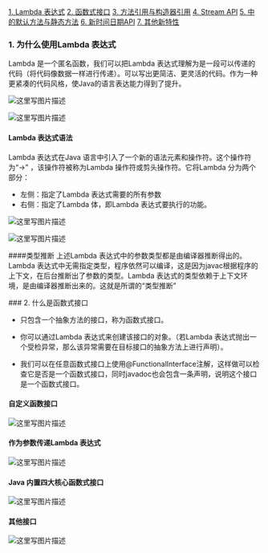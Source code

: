 [ 1. Lambda 表达式](#lambda)
[ 2. 函数式接口](#FunctionalInterface)
 [3. 方法引用与构造器引用](#method)
 [4. Stream API](#stream)
 [5. 中的默认方法与静态方法](#static)
 [6. 新时间日期API](#localdate)
[ 7. 其他新特性](#other)

### <span id ="lambda">1. 为什么使用Lambda 表达式
Lambda 是一个匿名函数，我们可以把Lambda 表达式理解为是一段可以传递的代码（将代码像数据一样进行传递）。可以写出更简洁、更灵活的代码。作为一种更紧凑的代码风格，使Java的语言表达能力得到了提升。

![这里写图片描述](http://img.blog.csdn.net/20171130174750571?watermark/2/text/aHR0cDovL2Jsb2cuY3Nkbi5uZXQvcHl5Y3Nk/font/5a6L5L2T/fontsize/400/fill/I0JBQkFCMA==/dissolve/70/gravity/SouthEast)

![这里写图片描述](http://img.blog.csdn.net/20171130174921507?watermark/2/text/aHR0cDovL2Jsb2cuY3Nkbi5uZXQvcHl5Y3Nk/font/5a6L5L2T/fontsize/400/fill/I0JBQkFCMA==/dissolve/70/gravity/SouthEast)

#### Lambda 表达式语法
Lambda 表达式在Java 语言中引入了一个新的语法元素和操作符。这个操作符为“->” ，该操作符被称为Lambda 操作符或剪头操作符。它将Lambda 分为两个部分：

- 左侧：指定了Lambda 表达式需要的所有参数
- 右侧：指定了Lambda 体，即Lambda 表达式要执行的功能。

![这里写图片描述](http://img.blog.csdn.net/20171130180202406?watermark/2/text/aHR0cDovL2Jsb2cuY3Nkbi5uZXQvcHl5Y3Nk/font/5a6L5L2T/fontsize/400/fill/I0JBQkFCMA==/dissolve/70/gravity/SouthEast)

![这里写图片描述](http://img.blog.csdn.net/20171130180217370?watermark/2/text/aHR0cDovL2Jsb2cuY3Nkbi5uZXQvcHl5Y3Nk/font/5a6L5L2T/fontsize/400/fill/I0JBQkFCMA==/dissolve/70/gravity/SouthEast)

####类型推断
上述Lambda 表达式中的参数类型都是由编译器推断得出的。Lambda 表达式中无需指定类型，程序依然可以编译，这是因为javac根据程序的上下文，在后台推断出了参数的类型。Lambda 表达式的类型依赖于上下文环境，是由编译器推断出来的。这就是所谓的“类型推断”

###<span id="FunctionalInterface"> 2. 什么是函数式接口

- 只包含一个抽象方法的接口，称为函数式接口。

- 你可以通过Lambda 表达式来创建该接口的对象。（若Lambda 表达式抛出一个受检异常，那么该异常需要在目标接口的抽象方法上进行声明）。
- 我们可以在任意函数式接口上使用@FunctionalInterface注解，这样做可以检查它是否是一个函数式接口，同时javadoc也会包含一条声明，说明这个接口是一个函数式接口。

#### 自定义函数接口
![这里写图片描述](http://img.blog.csdn.net/20171130180850256?watermark/2/text/aHR0cDovL2Jsb2cuY3Nkbi5uZXQvcHl5Y3Nk/font/5a6L5L2T/fontsize/400/fill/I0JBQkFCMA==/dissolve/70/gravity/SouthEast)

#### 作为参数传递Lambda 表达式

![这里写图片描述](http://img.blog.csdn.net/20171130181121373?watermark/2/text/aHR0cDovL2Jsb2cuY3Nkbi5uZXQvcHl5Y3Nk/font/5a6L5L2T/fontsize/400/fill/I0JBQkFCMA==/dissolve/70/gravity/SouthEast)

#### Java 内置四大核心函数式接口
![这里写图片描述](http://img.blog.csdn.net/20171130181358771?watermark/2/text/aHR0cDovL2Jsb2cuY3Nkbi5uZXQvcHl5Y3Nk/font/5a6L5L2T/fontsize/400/fill/I0JBQkFCMA==/dissolve/70/gravity/SouthEast)
#### 其他接口
![这里写图片描述](http://img.blog.csdn.net/20171130181425298?watermark/2/text/aHR0cDovL2Jsb2cuY3Nkbi5uZXQvcHl5Y3Nk/font/5a6L5L2T/fontsize/400/fill/I0JBQkFCMA==/dissolve/70/gravity/SouthEast)
